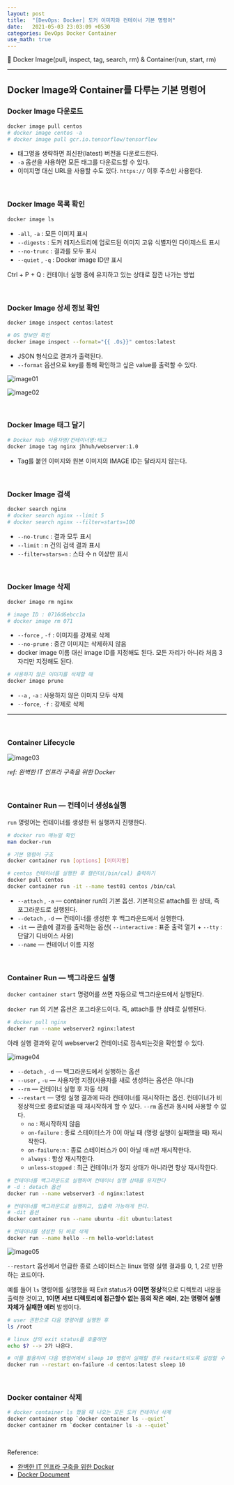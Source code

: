 ```yaml
---
layout: post
title:  "[DevOps: Docker] 도커 이미지와 컨테이너 기본 명령어"
date:   2021-05-03 23:03:09 +0530
categories: DevOps Docker Container
use_math: true
---
```

🐋 Docker Image(pull, inspect, tag, search, rm) & Container(run, start, rm)

_____________________________________


## Docker Image와 Container를 다루는 기본 명령어

### Docker Image 다운로드

```bash
docker image pull centos
# docker image centos -a
# docker image pull gcr.io.tensorflow/tensorflow
```

- 태그명을 생략하면 최신판(latest) 버전을 다운로드한다.
- `-a` 옵션을 사용하면 모든 태그를 다운로드할 수 있다.
- 이미지명 대신 URL을 사용할 수도 있다. `https://` 이후 주소만 사용한다.

<br>

### Docker Image 목록 확인

```bash
docker image ls
```

- `-all`, `-a` : 모든 이미지 표시
- `--digests` : 도커 레지스트리에 업로드된 이미지 고유 식별자인 다이제스트 표시
- `--no-trunc` : 결과를 모두 표시
- `--quiet` , `-q` : Docker image ID만 표시

Ctrl + P + Q : 컨테이너 실행 중에 유지하고 있는 상태로 잠깐 나가는 방법

<br>

### Docker Image 상세 정보 확인

```bash
docker image inspect centos:latest

# OS 정보만 확인
docker image inspect --format="{{ .Os}}" centos:latest
```

- JSON 형식으로 결과가 출력된다.
- `--format` 옵션으로 key를 통해 확인하고 싶은 value를 출력할 수 있다.

![image01](https://user-images.githubusercontent.com/59910975/133795943-93811f44-02a8-4ffc-a9d2-2e28d9b8cd52.png)

![image02](https://user-images.githubusercontent.com/59910975/133795947-e5f9b938-e525-4d85-9d56-c42e7de90b0f.png)

<br>

### Docker Image 태그 달기

```bash
# Docker Hub 사용자명/컨테이너명:태그
docker image tag nginx jhhuh/webserver:1.0
```

- Tag를 붙인 이미지와 원본 이미지의 IMAGE ID는 달라지지 않는다.

<br>

### Docker Image 검색

```bash
docker search nginx
# docker search nginx --limit 5
# docker search nginx --filter=starts=100
```

- `--no-trunc` : 결과 모두 표시
- `--limit` : n 건의 검색 결과 표시
- `--filter=stars=n` : 스타 수 n 이상만 표시

<br>

### Docker Image 삭제

```bash
docker image rm nginx

# image ID : 0716d6ebcc1a
# docker image rm 071
```

- `--force` , `-f` : 이미지를 강제로 삭제
- `--no-prune` : 중간 이미지는 삭제하지 않음
- docker image 이름 대신 image ID를 지정해도 된다. 모든 자리가 아니라 처음 3자리만 지정해도 된다.

```bash
# 사용하지 않은 이미지를 삭제할 때
docker image prune
```

- `--a` , `-a` : 사용하지 않은 이미지 모두 삭제
- `--force`, `-f` : 강제로 삭제

---

<br>

### Container Lifecycle

![image03](https://user-images.githubusercontent.com/59910975/133795952-08c76d94-fe27-4eaa-a7b6-75489ed5cb3b.png)

_ref: 완벽한 IT 인프라 구축을 위한 Docker_

<br>

### Container Run — 컨테이너 생성&실행

`run` 명령어는 컨테이너를 생성한 뒤 실행까지 진행한다.

```bash
# docker run 매뉴얼 확인
man docker-run

# 기본 명령어 구조
docker container run [options] [이미지명]

# centos 컨테이너를 실행한 후 캘린더(/bin/cal) 출력하기
docker pull centos
docker container run -it --name test01 centos /bin/cal
```

- `--attach` , `-a` — container run의 기본 옵션. 기본적으로 attach를 한 상태, 즉 포그라운드로 실행된다.
- `--detach` , `-d` — 컨테이너를 생성한 후 백그라운드에서 실행한다.
- `-it` — 콘솔에 결과를 출력하는 옵션( `--interactive` : 표준 출력 열기 + `--tty` : 단말기 디바이스 사용)
- `--name` — 컨테이너 이름 지정

<br>

### Container Run — 백그라운드 실행

`docker container start` 명령어를 쓰면 자동으로 백그라운드에서 실행된다.

`docker run` 의 기본 옵션은 포그라운드이다. 즉, attach를 한 상태로 실행된다.

```bash
# docker pull nginx
docker run --name webserver2 nginx:latest
```

아래 실행 결과와 같이 webserver2 컨테이너로 접속되는것을 확인할 수 있다.

![image04](https://user-images.githubusercontent.com/59910975/133795957-34ea8545-ab83-437c-9e61-1fa92a321389.png)

- `--detach` , `-d` — 백그라운드에서 실행하는 옵션
- `--user` , `-u` — 사용자명 지정(사용자를 새로 생성하는 옵션은 아니다)
- `--rm` — 컨테이너 실행 후 자동 삭제
- `--restart` — 명령 실행 결과에 따라 컨테이너를 재시작하는 옵션. 컨테이너가 비정상적으로 종료되었을 때 재시작하게 할 수 있다. `--rm` 옵션과 동시에 사용할 수 없다.
    - `no` : 재시작하지 않음
    - `on-failure` : 종료 스테이터스가 0이 아닐 때 (명령 실행이 실패했을 때) 재시작한다.
    - `on-failure:n` : 종료 스테이터스가 0이 아닐 때 n번 재시작한다.
    - `always` : 항상 재시작한다.
    - `unless-stopped` : 최근 컨테이너가 정지 상태가 아니라면 항상 재시작한다.

```bash
# 컨테이너를 백그라운드로 실행하여 컨테이너 실행 상태를 유지한다
# -d : detach 옵션
docker run --name webserver3 -d nginx:latest

# 컨테이너를 백그라운드로 실행하고, 입출력 가능하게 한다.
# -dit 옵션
docker container run --name ubuntu -dit ubuntu:latest

# 컨테이너를 생성한 뒤 바로 삭제
docker run --name hello --rm hello-world:latest
```

![image05](https://user-images.githubusercontent.com/59910975/133795958-9df54f8f-729a-4bad-965a-af5b26e6edec.png)

`--restart` 옵션에서 언급한 종료 스테이터스는 linux 명령 실행 결과를 0, 1, 2로 반환하는 코드이다.

예를 들어 `ls` 명령어를 실행했을 때 Exit status가 **0이면 정상**적으로 디렉토리 내용을 출력한 것이고, **1이면 서브 디렉토리에 접근할수 없는 등의 작은 에러**, **2는 명령어 실행 자체가 실패한 에러** 발생이다.

```bash
# user 권한으로 다음 명령어를 실행한 후
ls /root

# linux 상의 exit status를 호출하면
echo $? --> 2가 나온다.

# 이를 활용하여 다음 명령어에서 sleep 10 명령이 실패할 경우 restart되도록 설정할 수 있다.
docker run --restart on-failure -d centos:latest sleep 10
```

<br>

### Docker container 삭제

```bash
# docker container ls 했을 때 나오는 모든 도커 컨테이너 삭제
docker container stop `docker container ls --quiet`
docker container rm `docker container ls -a --quiet`
```

<br>

Reference:

- [완벽한 IT 인프라 구축을 위한 Docker](http://www.yes24.com/Product/Goods/64728692)
- [Docker Document](https://docs.docker.com/engine/reference/builder/)